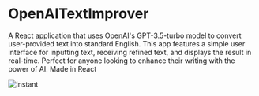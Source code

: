 # OpenAITextImprover
A React application that uses OpenAI's GPT-3.5-turbo model to convert user-provided text into standard English. This app features a simple user interface for inputting text, receiving refined text, and displays the result in real-time. Perfect for anyone looking to enhance their writing with the power of AI. Made in React



![instant](https://github.com/ImranAliJutt/OpenAITextImprover/assets/143342290/7a1607c8-99b6-4594-b995-899fd25b1db3)


